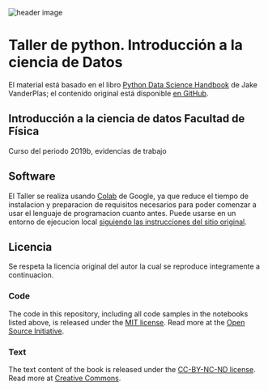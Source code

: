![header image](https://www.uv.mx/ffia/files/2012/09/playerLogo2.jpg)

# Taller de python. Introducción a la ciencia de Datos

El material está basado en el libro [Python Data Science Handbook](http://shop.oreilly.com/product/0636920034919.do) de Jake VanderPlas; el contenido original está disponible [en GitHub](https://github.com/jakevdp/PythonDataScienceHandbook).

## Introducción a la ciencia de datos Facultad de Física
Curso del periodo 2019b, evidencias de trabajo
## Software

El Taller se realiza usando [Colab](https://colab.research.google.com/) de Google, ya que reduce el tiempo de instalacion y preparacion de requisitos necesarios para poder comenzar a usar el lenguaje de programacion cuanto antes. Puede usarse en un entorno de ejecucion local [siguiendo las instrucciones del sitio original](https://github.com/jakevdp/PythonDataScienceHandbook).

## Licencia
Se respeta la licencia original del autor la cual se reproduce integramente a continuacion.

### Code
The code in this repository, including all code samples in the notebooks listed above, is released under the [MIT license](LICENSE-CODE). Read more at the [Open Source Initiative](https://opensource.org/licenses/MIT).

### Text
The text content of the book is released under the [CC-BY-NC-ND license](LICENSE-TEXT). Read more at [Creative Commons](https://creativecommons.org/licenses/by-nc-nd/3.0/us/legalcode).
